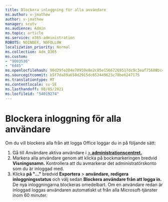 ```yaml
---
title: Blockera inloggning för alla användare
ms.author: v-jmathew
author: v-jmathew
manager: scotv
ms.audience: Admin
ms.topic: article
ms.service: o365-administration
ROBOTS: NOINDEX, NOFOLLOW
localization_priority: Normal
ms.collection: Adm_O365
ms.custom:
- "9003536"
- "6445"
ms.openlocfilehash: 90d29fe284e70959e8e2c85e15667269517dc9c3eaf75688bc4750d8767fa2fd
ms.sourcegitcommit: b5f7da89a650d2915dc652449623c78be6247175
ms.translationtype: MT
ms.contentlocale: sv-SE
ms.lasthandoff: 08/05/2021
ms.locfileid: "54019274"
---
```

# <a name="block-sign-in-for-all-users"></a>Blockera inloggning för alla användare

Om du vill blockera alla från att logga Office loggar du in på följande sätt:

1. Gå till Användare aktiva användare i [   >  **administrationscentret.**](https://admin.microsoft.com/Adminportal/Home?source=applauncher#/users)
2. Markera alla användare genom att klicka på bockmarkeringen bredvid **Visningsnamn.** Kontrollera att du avmarkerar det administratörskonto som du är inloggad med.
3. Klicka **på "..."** bredvid **Exportera**  >  **användare, redigera inloggningsstatus** och välj sedan **Blockera användare från att logga in.** De nya inloggningarna blockeras omedelbart. Om en användare redan är inloggad loggas användaren automatiskt ut från alla Microsoft-tjänster inom 60 minuter.
